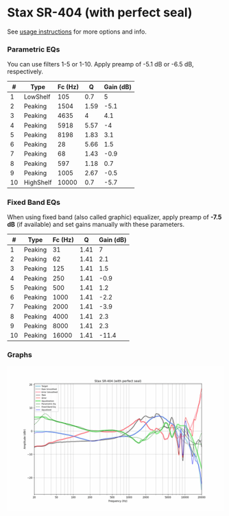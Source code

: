 # Stax SR-404 (with perfect seal)
See [usage instructions](https://github.com/jaakkopasanen/AutoEq#usage) for more options and info.

### Parametric EQs
You can use filters 1-5 or 1-10. Apply preamp of -5.1 dB or -6.5 dB, respectively.

|   # | Type      |   Fc (Hz) |    Q |   Gain (dB) |
|-----|-----------|-----------|------|-------------|
|   1 | LowShelf  |       105 | 0.7  |         5   |
|   2 | Peaking   |      1504 | 1.59 |        -5.1 |
|   3 | Peaking   |      4635 | 4    |         4.1 |
|   4 | Peaking   |      5918 | 5.57 |        -4   |
|   5 | Peaking   |      8198 | 1.83 |         3.1 |
|   6 | Peaking   |        28 | 5.66 |         1.5 |
|   7 | Peaking   |        68 | 1.43 |        -0.9 |
|   8 | Peaking   |       597 | 1.18 |         0.7 |
|   9 | Peaking   |      1005 | 2.67 |        -0.5 |
|  10 | HighShelf |     10000 | 0.7  |        -5.7 |

### Fixed Band EQs
When using fixed band (also called graphic) equalizer, apply preamp of **-7.5 dB** (if available) and set gains manually with these parameters.

|   # | Type    |   Fc (Hz) |    Q |   Gain (dB) |
|-----|---------|-----------|------|-------------|
|   1 | Peaking |        31 | 1.41 |         7   |
|   2 | Peaking |        62 | 1.41 |         2.1 |
|   3 | Peaking |       125 | 1.41 |         1.5 |
|   4 | Peaking |       250 | 1.41 |        -0.9 |
|   5 | Peaking |       500 | 1.41 |         1.2 |
|   6 | Peaking |      1000 | 1.41 |        -2.2 |
|   7 | Peaking |      2000 | 1.41 |        -3.9 |
|   8 | Peaking |      4000 | 1.41 |         2.3 |
|   9 | Peaking |      8000 | 1.41 |         2.3 |
|  10 | Peaking |     16000 | 1.41 |       -11.4 |

### Graphs
![](./Stax%20SR-404%20(with%20perfect%20seal).png)
